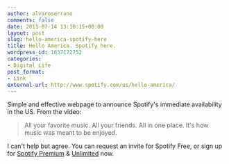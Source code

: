 ```yaml
---
author: alvaroserrano
comments: false
date: 2011-07-14 13:10:15+00:00
layout: post
slug: hello-america-spotify-here
title: Hello America. Spotify here.
wordpress_id: 1637172752
categories:
- Digital Life
post_format:
- Link
external-url: http://www.spotify.com/us/hello-america/
---
```


Simple and effective webpage to announce Spotify's immediate availability in the US. From the video:


<blockquote>All your favorite music. All your friends. All in one place. It's how music was meant to be enjoyed.</blockquote>


I can't help but agree. You can request an invite for Spotify Free, or sign up for [Spotify Premium](http://www.spotify.com/us/get-spotify/go/premium/) & [Unlimited](http://www.spotify.com/us/get-spotify/go/unlimited/) now.
